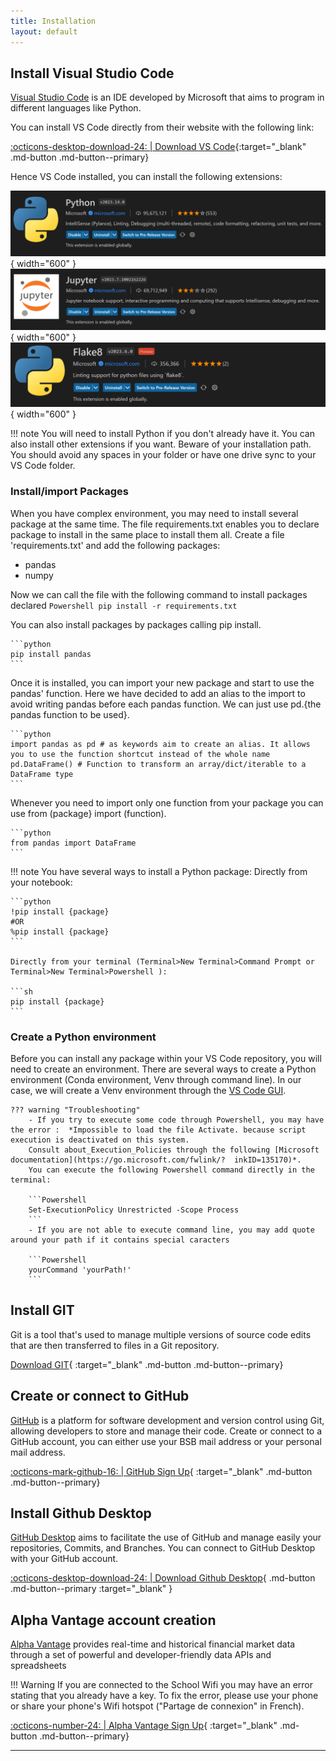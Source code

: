```yaml
---
title: Installation
layout: default
---
```


## Install Visual Studio Code

[Visual Studio Code](https://azure.microsoft.com/en-us/products/visual-studio-code/) is an IDE developed by Microsoft that aims to program in different languages like Python.

You can install VS Code directly from their website with the following link:

[:octicons-desktop-download-24: | Download VS Code](https://code.visualstudio.com/download){:target="_blank" .md-button .md-button--primary}

Hence VS Code installed, you can install the following extensions:

![image](../../../assets/images/python-extension.png){ width="600" }
![image](../../../assets/images/jupyter-extension.png){ width="600" }
![image](../../../assets/images/flake8-extension.png){ width="600" }

!!! note
    You will need to install Python if you don't already have it. You can also install other extensions if you want. Beware of your installation path. You should avoid any spaces in your folder or have one drive sync to your VS Code folder.

### Install/import Packages

When you have complex environment, you may need to install several package at the same time. The file requirements.txt enables you to declare package to install in the same place to install them all.
Create a file 'requirements.txt' and add the following packages:

- pandas
- numpy

Now we can call the file with the following command to install packages declared
    ```Powershell
    pip install -r requirements.txt
    ```

You can also install packages by packages calling pip install.

    ```python
    pip install pandas
    ```

Once it is installed, you can import your new package and start to use the pandas' function. Here we have decided to add an alias to the import to avoid writing pandas before each pandas function. We can just use pd.{the pandas function to be used}.

    ```python
    import pandas as pd # as keywords aim to create an alias. It allows you to use the function shortcut instead of the whole name
    pd.DataFrame() # Function to transform an array/dict/iterable to a DataFrame type
    ```

Whenever you need to import only one function from your package you can use from (package} import (function).

    ```python
    from pandas import DataFrame
    ```

!!! note
    You have several ways to install a Python package:
    Directly from your notebook:

    ```python
    !pip install {package}
    #OR
    %pip install {package}
    ```

    Directly from your terminal (Terminal>New Terminal>Command Prompt or Terminal>New Terminal>Powershell ):

    ```sh
    pip install {package}
    ```

### Create a Python environment

Before you can install any package within your VS Code repository, you will need to create an environment.
There are several ways to create a Python environment (Conda environment, Venv through command line). In our case, we will create a Venv environment through the [VS Code GUI](https://code.visualstudio.com/docs/python/environments#_creating-environments).

    ??? warning "Troubleshooting"
        - If you try to execute some code through Powershell, you may have the error :  *Impossible to load the file Activate. because script execution is deactivated on this system.
        Consult about_Execution_Policies through the following [Microsoft documentation](https://go.microsoft.com/fwlink/?  inkID=135170)*.
        You can execute the following Powershell command directly in the terminal:

        ```Powershell
        Set-ExecutionPolicy Unrestricted -Scope Process
        ```
        - If you are not able to execute command line, you may add quote around your path if it contains special caracters

        ```Powershell
        yourCommand 'yourPath!'
        ```

## Install GIT

Git is a tool that's used to manage multiple versions of source code edits that are then transferred to files in a Git repository.

[Download GIT](https://git-scm.com/downloads){ :target="_blank" .md-button .md-button--primary}

## Create or connect to GitHub

[GitHub](https://github.com/) is a platform for software development and version control using Git, allowing developers to store and manage their code. Create or connect to a GitHub account, you can either use your BSB mail address or your personal mail address.

[:octicons-mark-github-16: | GitHub Sign Up](https://github.com/signup?ref_cta=Sign+up&ref_loc=header+logged+out&ref_page=%2F&source=header-home){ :target="_blank" .md-button .md-button--primary}

## Install Github Desktop

[GitHub Desktop](https://desktop.github.com/) aims to facilitate the use of GitHub and manage easily your repositories, Commits, and Branches. You can connect to GitHub Desktop with your GitHub account.

[:octicons-desktop-download-24: | Download Github Desktop](https://desktop.github.com/){ .md-button .md-button--primary :target="_blank" }

## Alpha Vantage account creation

[Alpha Vantage](https://www.alphavantage.co/) provides real-time and historical financial market data through a set of powerful and developer-friendly data APIs and spreadsheets

!!! Warning
    If you are connected to the School Wifi you may have an error stating that you already have a key. To fix the error, please use your phone or share your phone's Wifi hotspot ("Partage de connexion" in French).

[:octicons-number-24: | Alpha Vantage Sign Up](https://www.alphavantage.co/support/#api-key){ :target="_blank" .md-button .md-button--primary}

---
